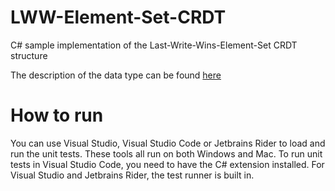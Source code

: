# LWW-Element-Set-CRDT
C# sample implementation of the Last-Write-Wins-Element-Set CRDT structure

The description of the data type can be found [here](https://en.wikipedia.org/wiki/Conflict-free_replicated_data_type#LWW-Element-Set_(Last-Write-Wins-Element-Set))

# How to run
You can use Visual Studio, Visual Studio Code or Jetbrains Rider to load and run the unit tests. These tools all run on both Windows and Mac. To run unit tests in Visual Studio Code, you need to have the C# extension installed. For Visual Studio and Jetbrains Rider, the test runner is built in.
